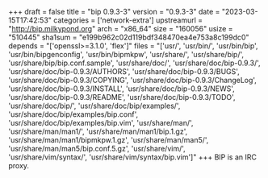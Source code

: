 +++
draft = false
title = "bip 0.9.3-3"
version = "0.9.3-3"
date = "2023-03-15T17:42:53"
categories = ['network-extra']
upstreamurl = "http://bip.milkypond.org"
arch = "x86_64"
size = "160056"
usize = "510445"
sha1sum = "e199b962c02d119bdf348470ea4e753a8c199dc0"
depends = "['openssl>=3.1.0', 'flex']"
files = "['usr/', 'usr/bin/', 'usr/bin/bip', 'usr/bin/bipgenconfig', 'usr/bin/bipmkpw', 'usr/share/', 'usr/share/bip/', 'usr/share/bip/bip.conf.sample', 'usr/share/doc/', 'usr/share/doc/bip-0.9.3/', 'usr/share/doc/bip-0.9.3/AUTHORS', 'usr/share/doc/bip-0.9.3/BUGS', 'usr/share/doc/bip-0.9.3/COPYING', 'usr/share/doc/bip-0.9.3/ChangeLog', 'usr/share/doc/bip-0.9.3/INSTALL', 'usr/share/doc/bip-0.9.3/NEWS', 'usr/share/doc/bip-0.9.3/README', 'usr/share/doc/bip-0.9.3/TODO', 'usr/share/doc/bip/', 'usr/share/doc/bip/examples/', 'usr/share/doc/bip/examples/bip.conf', 'usr/share/doc/bip/examples/bip.vim', 'usr/share/man/', 'usr/share/man/man1/', 'usr/share/man/man1/bip.1.gz', 'usr/share/man/man1/bipmkpw.1.gz', 'usr/share/man/man5/', 'usr/share/man/man5/bip.conf.5.gz', 'usr/share/vim/', 'usr/share/vim/syntax/', 'usr/share/vim/syntax/bip.vim']"
+++
BIP is an IRC proxy.